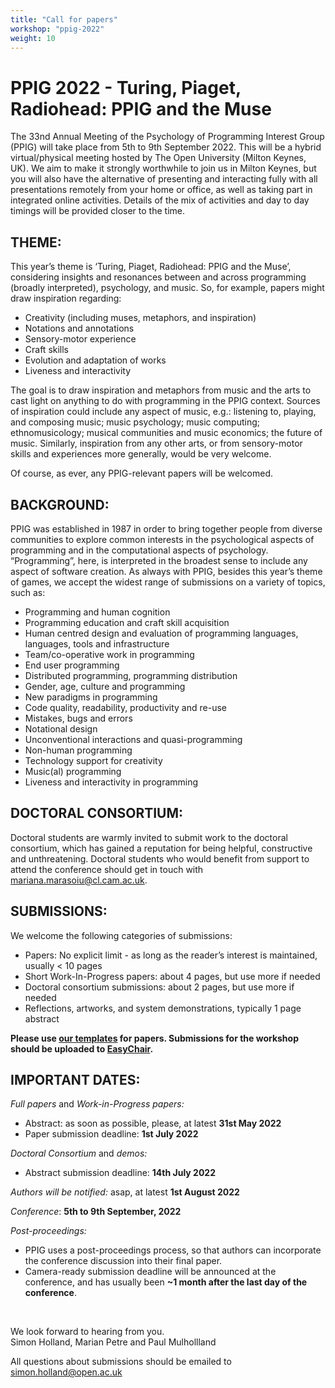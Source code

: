 ```yaml
---
title: "Call for papers"
workshop: "ppig-2022"
weight: 10
---
```


# PPIG 2022 - Turing, Piaget, Radiohead: PPIG and the Muse

The 33nd Annual Meeting of the Psychology of Programming Interest Group (PPIG) will take place from 5th to 9th September 2022.  This will be a hybrid virtual/physical meeting hosted by The Open University (Milton Keynes, UK).  We aim to make it strongly worthwhile to join us in  Milton Keynes, but you will also have the alternative of presenting and interacting fully with all presentations remotely from your home or office, as well as taking part in integrated online activities. Details of the mix of activities and day to day timings will be provided closer to the time.

## THEME:

This year’s theme is  ‘Turing, Piaget, Radiohead: PPIG and the Muse’, considering insights and resonances between and across programming (broadly interpreted), psychology, and music.
So, for example, papers might draw inspiration regarding: 
* Creativity (including muses, metaphors, and inspiration)
* Notations and annotations
* Sensory-motor experience
* Craft skills
* Evolution and adaptation of works
* Liveness and interactivity

The goal is to draw inspiration and metaphors from music and the arts to cast light on anything to do with programming in the PPIG context. Sources of inspiration could include any aspect of music, e.g.: listening to, playing, and composing music; music psychology;  music computing; ethnomusicology; musical communities and music economics; the future of music.  Similarly, inspiration from any other arts, or from sensory-motor skills and experiences more generally, would be very welcome. 

Of course, as ever, any PPIG-relevant papers will be welcomed.

## BACKGROUND:

PPIG was established in 1987 in order to bring together people from diverse communities to explore common interests in the psychological aspects of programming and in the computational aspects of psychology. “Programming”, here, is interpreted in the broadest sense to include any aspect of software creation. As always with PPIG, besides this year’s theme of games, we accept the widest range of submissions on a variety of topics, such as:

- Programming and human cognition
- Programming education and craft skill acquisition
- Human centred design and evaluation of programming languages, languages, tools and infrastructure
- Team/co-operative work in programming
- End user programming
- Distributed programming, programming distribution
- Gender, age, culture and programming
- New paradigms in programming
- Code quality, readability, productivity and re-use
- Mistakes, bugs and errors
- Notational design
- Unconventional interactions and quasi-programming
- Non-human programming
- Technology support for creativity
- Music(al) programming
- Liveness and interactivity in programming

## DOCTORAL CONSORTIUM:

Doctoral students are warmly invited to submit work to the doctoral consortium, which has gained a reputation for being helpful, constructive and unthreatening. Doctoral students who would benefit from support to attend the conference should get in touch with mariana.marasoiu@cl.cam.ac.uk.

## SUBMISSIONS:

We welcome the following categories of submissions:

- Papers: No explicit limit - as long as the reader’s interest is maintained, usually < 10 pages
- Short Work-In-Progress papers: about 4 pages, but use more if needed
- Doctoral consortium submissions: about 2 pages, but use more if needed
- Reflections, artworks, and system demonstrations, typically 1 page abstract

**Please use [our templates](/author-resources/paper-templates) for papers. Submissions for the workshop should be uploaded to [EasyChair](https://easychair.org/conferences/?conf=ppig2022).**

## IMPORTANT DATES:

*Full papers* and *Work-in-Progress papers:*
* Abstract: as soon as possible, please, at latest **31st May 2022**
* Paper submission deadline: **1st July 2022**

*Doctoral Consortium* and *demos:*
* Abstract submission deadline: **14th July 2022**

*Authors will be notified:* asap, at latest **1st August 2022**

*Conference*: **5th to 9th September, 2022**

*Post-proceedings:*
* PPIG uses a post-proceedings process, so that authors can incorporate the conference discussion into their final paper.
* Camera-ready submission deadline will be announced at the conference, and has usually been **~1 month after the last day of the conference**.

<br>

We look forward to hearing from you. \
Simon Holland, Marian Petre and Paul Mulhollland

All questions about submissions should be emailed to simon.holland@open.ac.uk
